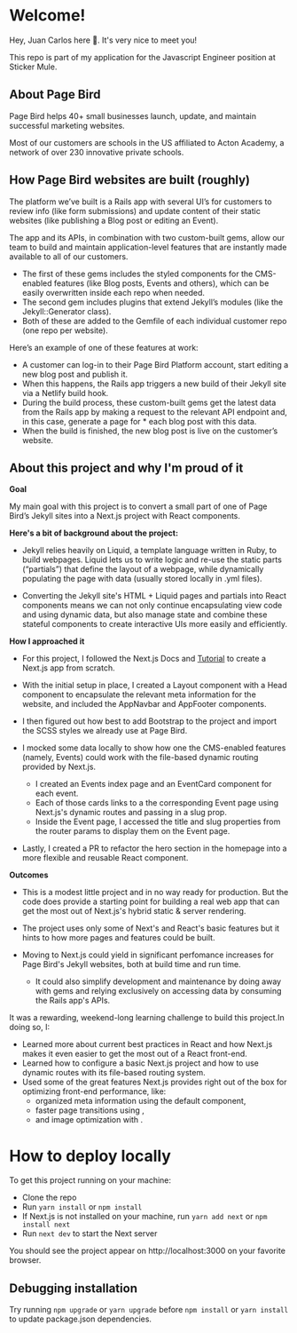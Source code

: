 # Welcome! 

Hey, Juan Carlos here 👋. It's very nice to meet you!

This repo is part of my application for the Javascript Engineer position at Sticker Mule.

## About Page Bird
Page Bird helps 40+ small businesses launch, update, and maintain successful marketing websites.

Most of our customers are schools in the US affiliated to Acton Academy, a network of over 230 innovative private schools.

## How Page Bird websites are built (roughly)
The platform we’ve built is a Rails app with several UI’s for customers to review info (like form submissions) and update content of their static websites (like publishing a Blog post or editing an Event). 

The app and its APIs, in combination with two custom-built gems, allow our team to build and maintain application-level features that are instantly made available to all of our customers.

* The first of these gems includes the styled components for the CMS-enabled features (like Blog posts, Events and others), which can be easily overwritten inside each repo when needed. 
* The second gem includes plugins that extend Jekyll’s modules (like the Jekyll::Generator class).
* Both of these are added to the Gemfile of each individual customer repo (one repo per website).

Here’s an example of one of these features at work: 
* A customer can log-in to their Page Bird Platform account, start editing a new blog post and publish it. 
* When this happens, the Rails app triggers a new build of their Jekyll site via a Netlify build hook. 
* During the build process, these custom-built gems get the latest data from the Rails app by making a request to the relevant API endpoint and, in this case, generate a page for * each blog post with this data. 
* When the build is finished, the new blog post is live on the customer’s website. 

## About this project and why I'm proud of it

**Goal**

My main goal with this project is to convert a small part of one of Page Bird’s Jekyll sites into a Next.js project with React components.

**Here's a bit of background about the project:**

* Jekyll relies heavily on Liquid, a template language written in Ruby, to build webpages. Liquid lets us to write logic and re-use the static parts (“partials”) that define the layout of a webpage, while dynamically populating the page with data (usually stored locally in .yml files).

* Converting the Jekyll site's HTML + Liquid pages and partials into React components means we can not only continue encapsulating view code and using dynamic data, but also manage state and combine these stateful components to create interactive UIs more easily and efficiently.

**How I approached it**

* For this project, I followed the Next.js Docs and [Tutorial](https://nextjs.org/learn/basics/create-nextjs-app?utm_source=next-site&utm_medium=nav-cta&utm_campaign=next-website) to create a Next.js app from scratch. 

* With the initial setup in place, I created a Layout component with a Head component to encapsulate the relevant meta information for the website, and included the AppNavbar and AppFooter components.

* I then figured out how best to add Bootstrap to the project and import the SCSS styles we already use at Page Bird.

* I mocked some data locally to show how one the CMS-enabled features (namely, Events) could work with the file-based dynamic routing provided by Next.js. 
  * I created an Events index page and an EventCard component for each event. 
  * Each of those cards links to a the corresponding Event page using Next.js's dynamic routes and passing in a slug prop. 
  * Inside the Event page, I accessed the title and slug properties from the router params to display them on the Event page.

* Lastly, I created a PR to refactor the hero section in the homepage into a more flexible and reusable React component.

**Outcomes**

* This is a modest little project and in no way ready for production. But the code does provide a starting point for building a real web app that can get the most out of Next.js's hybrid static & server rendering.
 
* The project uses only some of Next's and React's basic features but it hints to how more pages and features could be built.

* Moving to Next.js could yield in significant perfomance increases for Page Bird's Jekyll websites, both at build time and run time. 
  * It could also simplify development and maintenance by doing away with gems and relying exclusively on accessing data by consuming the Rails app's APIs.

It was a rewarding, weekend-long learning challenge to build this project.In doing so, I:
* Learned more about current best practices in React and how Next.js makes it even easier to get the most out of a React front-end. 
* Learned how to configure a basic Next.js project and how to use dynamic routes with its file-based routing system.
* Used some of the great features Next.js provides right out of the box for optimizing front-end performance, like:
  * organized meta information using the default <Head /> component,
  * faster page transitions using <Link />, 
  * and image optimization with <Image />.


# How to deploy locally
To get this project running on your machine:

* Clone the repo
* Run ```yarn install``` or ```npm install```
* If Next.js is not installed on your machine, run ```yarn add next``` or ```npm install next```
* Run ```next dev``` to start the Next server

You should see the project appear on http://localhost:3000 on your favorite browser.

## Debugging installation
Try running ```npm upgrade``` or ```yarn upgrade``` before ```npm install``` or ```yarn install``` to update package.json dependencies.
